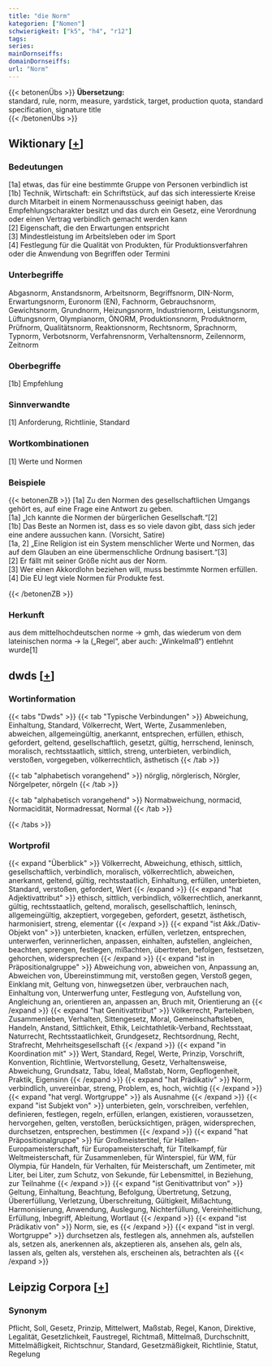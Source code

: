 ```yaml
---
title: "die Norm"
kategorien: ["Nomen"]
schwierigkeit: ["k5", "h4", "r12"]
tags:
series:
mainDornseiffs:
domainDornseiffs:
url: "Norm"
---
```


{{< betonenÜbs >}}
**Übersetzung:**  
standard, rule, norm, measure, yardstick, target, production quota, standard specification, signature title  
{{< /betonenÜbs >}}

## Wiktionary [[+](https://de.wiktionary.org/wiki/Norm)]

### Bedeutungen
[1a] etwas, das für eine bestimmte Gruppe von Personen verbindlich ist  
[1b] Technik, Wirtschaft: ein Schriftstück, auf das sich interessierte Kreise durch Mitarbeit in einem Normenausschuss geeinigt haben, das Empfehlungscharakter besitzt und das durch ein Gesetz, eine Verordnung oder einen Vertrag verbindlich gemacht werden kann  
[2] Eigenschaft, die den Erwartungen entspricht  
[3] Mindestleistung im Arbeitsleben oder im Sport  
[4] Festlegung für die Qualität von Produkten, für Produktionsverfahren oder die Anwendung von Begriffen oder Termini  

### Unterbegriffe
Abgasnorm, Anstandsnorm, Arbeitsnorm, Begriffsnorm, DIN-Norm, Erwartungsnorm, Euronorm (EN), Fachnorm, Gebrauchsnorm, Gewichtsnorm, Grundnorm, Heizungsnorm, Industrienorm, Leistungsnorm, Lüftungsnorm, Olympianorm, ÖNORM, Produktionsnorm, Produktnorm, Prüfnorm, Qualitätsnorm, Reaktionsnorm, Rechtsnorm, Sprachnorm, Typnorm, Verbotsnorm, Verfahrensnorm, Verhaltensnorm, Zeilennorm, Zeitnorm  

### Oberbegriffe
[1b] Empfehlung  

### Sinnverwandte
[1] Anforderung, Richtlinie, Standard  

### Wortkombinationen
[1] Werte und Normen  

### Beispiele
{{< betonenZB >}}
[1a] Zu den Normen des gesellschaftlichen Umgangs gehört es, auf eine Frage eine Antwort zu geben.  
[1a] „Ich kannte die Normen der bürgerlichen Gesellschaft.“[2]  
[1b] Das Beste an Normen ist, dass es so viele davon gibt, dass sich jeder eine andere aussuchen kann. (Vorsicht, Satire)  
[1a, 2] „Eine Religion ist ein System menschlicher Werte und Normen, das auf dem Glauben an eine übermenschliche Ordnung basisert.“[3]  
[2] Er fällt mit seiner Größe nicht aus der Norm.  
[3] Wer einen Akkordlohn beziehen will, muss bestimmte Normen erfüllen.  
[4] Die EU legt viele Normen für Produkte fest.  

{{< /betonenZB >}}
### Herkunft
aus dem mittelhochdeutschen norme → gmh, das wiederum von dem lateinischen norma → la („Regel“, aber auch: „Winkelmaß“) entlehnt wurde[1]  



## dwds [[+](https://www.dwds.de/wb/Norm)]

### Wortinformation
{{< tabs "Dwds" >}}
{{< tab "Typische Verbindungen" >}}
Abweichung, Einhaltung, Standard, Völkerrecht, Wert, Werte, Zusammenleben, abweichen, allgemeingültig, anerkannt, entsprechen, erfüllen, ethisch, gefordert, geltend, gesellschaftlich, gesetzt, gültig, herrschend, leninsch, moralisch, rechtsstaatlich, sittlich, streng, unterbieten, verbindlich, verstoßen, vorgegeben, völkerrechtlich, ästhetisch
{{< /tab >}}

{{< tab "alphabetisch vorangehend" >}}
nörglig, nörglerisch, Nörgler, Nörgelpeter, nörgeln
{{< /tab >}}

{{< tab "alphabetisch vorangehend" >}}
Normabweichung, normacid, Normacidität, Normadressat, Normal
{{< /tab >}}

{{< /tabs >}}

### Wortprofil
{{< expand "Überblick" >}} Völkerrecht, Abweichung, ethisch, sittlich, gesellschaftlich, verbindlich, moralisch, völkerrechtlich, abweichen, anerkannt, geltend, gültig, rechtsstaatlich, Einhaltung, erfüllen, unterbieten, Standard, verstoßen, gefordert, Wert {{< /expand >}}
{{< expand "hat Adjektivattribut" >}} ethisch, sittlich, verbindlich, völkerrechtlich, anerkannt, gültig, rechtsstaatlich, geltend, moralisch, gesellschaftlich, leninsch, allgemeingültig, akzeptiert, vorgegeben, gefordert, gesetzt, ästhetisch, harmonisiert, streng, elementar {{< /expand >}}
{{< expand "ist Akk./Dativ-Objekt von" >}} unterbieten, knacken, erfüllen, verletzen, entsprechen, unterwerfen, verinnerlichen, anpassen, einhalten, aufstellen, angleichen, beachten, sprengen, festlegen, mißachten, übertreten, befolgen, festsetzen, gehorchen, widersprechen {{< /expand >}}
{{< expand "ist in Präpositionalgruppe" >}} Abweichung von, abweichen von, Anpassung an, Abweichen von, Übereinstimmung mit, verstoßen gegen, Verstoß gegen, Einklang mit, Geltung von, hinwegsetzen über, verbrauchen nach, Einhaltung von, Unterwerfung unter, Festlegung von, Aufstellung von, Angleichung an, orientieren an, anpassen an, Bruch mit, Orientierung an {{< /expand >}}
{{< expand "hat Genitivattribut" >}} Völkerrecht, Parteileben, Zusammenleben, Verhalten, Sittengesetz, Moral, Gemeinschaftsleben, Handeln, Anstand, Sittlichkeit, Ethik, Leichtathletik-Verband, Rechtsstaat, Naturrecht, Rechtsstaatlichkeit, Grundgesetz, Rechtsordnung, Recht, Strafrecht, Mehrheitsgesellschaft {{< /expand >}}
{{< expand "in Koordination mit" >}} Wert, Standard, Regel, Werte, Prinzip, Vorschrift, Konvention, Richtlinie, Wertvorstellung, Gesetz, Verhaltensweise, Abweichung, Grundsatz, Tabu, Ideal, Maßstab, Norm, Gepflogenheit, Praktik, Eigensinn {{< /expand >}}
{{< expand "hat Prädikativ" >}} Norm, verbindlich, unvereinbar, streng, Problem, es, hoch, wichtig {{< /expand >}}
{{< expand "hat vergl. Wortgruppe" >}} als Ausnahme {{< /expand >}}
{{< expand "ist Subjekt von" >}} unterbieten, geln, vorschreiben, verfehlen, definieren, festlegen, regeln, erfüllen, erlangen, existieren, voraussetzen, hervorgehen, gelten, verstoßen, berücksichtigen, prägen, widersprechen, durchsetzen, entsprechen, bestimmen {{< /expand >}}
{{< expand "hat Präpositionalgruppe" >}} für Großmeistertitel, für Hallen-Europameisterschaft, für Europameisterschaft, für Titelkampf, für Weltmeisterschaft, für Zusammenleben, für Winterspiel, für WM, für Olympia, für Handeln, für Verhalten, für Meisterschaft, um Zentimeter, mit Liter, bei Liter, zum Schutz, von Sekunde, für Lebensmittel, in Beziehung, zur Teilnahme {{< /expand >}}
{{< expand "ist Genitivattribut von" >}} Geltung, Einhaltung, Beachtung, Befolgung, Übertretung, Setzung, Übererfüllung, Verletzung, Überschreitung, Gültigkeit, Mißachtung, Harmonisierung, Anwendung, Auslegung, Nichterfüllung, Vereinheitlichung, Erfüllung, Inbegriff, Ableitung, Wortlaut {{< /expand >}}
{{< expand "ist Prädikativ von" >}} Norm, sie, es {{< /expand >}}
{{< expand "ist in vergl. Wortgruppe" >}} durchsetzen als, festlegen als, annehmen als, aufstellen als, setzen als, anerkennen als, akzeptieren als, ansehen als, geln als, lassen als, gelten als, verstehen als, erscheinen als, betrachten als {{< /expand >}}

## Leipzig Corpora [[+](https://corpora.uni-leipzig.de/en/res?word=Norm&corpusId=deu_newscrawl-public_2018)]


### Synonym
Pflicht, Soll, Gesetz, Prinzip, Mittelwert, Maßstab, Regel, Kanon, Direktive, Legalität, Gesetzlichkeit, Faustregel, Richtmaß, Mittelmaß, Durchschnitt, Mittelmäßigkeit, Richtschnur, Standard, Gesetzmäßigkeit, Richtlinie, Statut, Regelung

